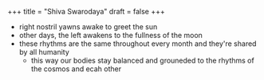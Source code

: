 +++
title = "Shiva Swarodaya"
draft = false
+++

-   right nostril yawns awake to greet the sun
-   other days, the left awakens to the fullness of the moon
-   these rhythms are the same throughout every month and they're shared by all humanity
    -   this way our bodies stay balanced and grouneded to the rhythms of the cosmos and ecah other

